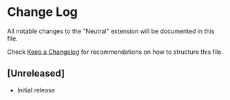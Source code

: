 # Change Log

All notable changes to the "Neutral" extension will be documented in this file.

Check [Keep a Changelog](http://keepachangelog.com/) for recommendations on how to structure this file.

## [Unreleased]

- Initial release

